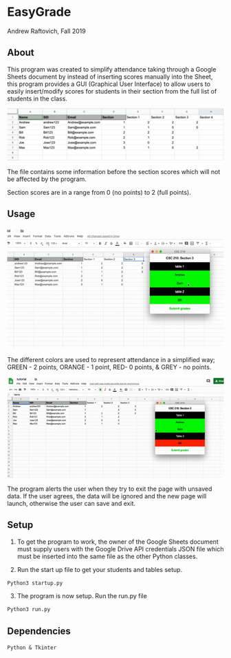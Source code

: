 # EasyGrade

Andrew Raftovich, Fall 2019

## About

This program was created to simplify attendance taking through a Google Sheets document by instead of
inserting scores manually into the Sheet, this program provides a GUI (Graphical User Interface) to 
allow users to easily insert/modify scores for students in their section from the full list of students in the class.

![example of Google Sheets](/example.png)

The file contains some information before the section scores which will not be affected by the program.

Section scores are in a range from 0 (no points) to 2 (full points).

## Usage

![](demo1.gif)

The different colors are used to represent attendance in a simplified way; 
GREEN - 2 points, ORANGE - 1 point, RED- 0 points, & GREY - no points.

![](demo2.gif)

The program alerts the user when they try to exit the page with unsaved data. If the user agrees, the data will be ignored and the new page will launch, otherwise the user can save and exit.

## Setup

1. To get the program to work, the owner of the Google Sheets document must supply users with the 
   Google Drive API credentials JSON file which must be inserted into the same file as the other
   Python classes.

2. Run the start up file to get your students and tables setup.
```Python
Python3 startup.py
```

3. The program is now setup.  Run the run.py file
```Python
Python3 run.py
```

## Dependencies

	Python & Tkinter
